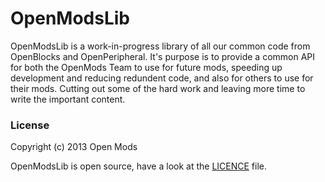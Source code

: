 OpenModsLib
===========

OpenModsLib is a work-in-progress library of all our common code from OpenBlocks and OpenPeripheral. It's purpose is to provide a common API for both the OpenMods Team to use for future mods, speeding up development and reducing redundent code, and also for others to use for their mods. Cutting out some of the hard work and leaving more time to write the important content.

### License

Copyright (c) 2013 Open Mods

OpenModsLib is open source, have a look at the [LICENCE](LICENSE) file.
